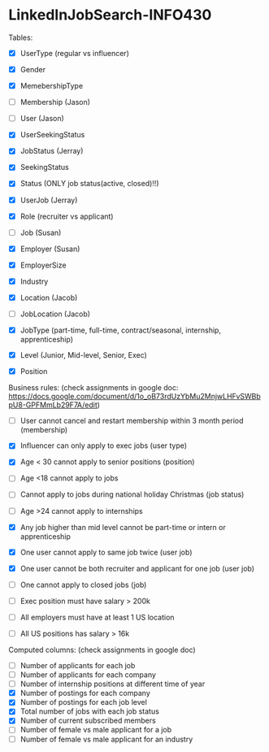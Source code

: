 # LinkedInJobSearch-INFO430
Tables:
- [x] UserType (regular vs influencer)
- [x] Gender
- [x] MemebershipType
- [ ] Membership (Jason)
- [ ] User (Jason)

- [x] UserSeekingStatus
- [x] JobStatus (Jerray)
- [x] SeekingStatus
- [x] Status (ONLY job status(active, closed)!!)
- [x] UserJob (Jerray)

- [x] Role (recruiter vs applicant)
- [ ] Job (Susan)
- [x] Employer (Susan)
- [x] EmployerSize
- [x] Industry

- [x] Location (Jacob)
- [ ] JobLocation (Jacob)
- [x] JobType (part-time, full-time, contract/seasonal, internship, apprenticeship)
- [x] Level (Junior, Mid-level, Senior, Exec)
- [x] Position



Business rules: (check assignments in google doc: https://docs.google.com/document/d/1o_oB73rdUzYbMu2MnjwLHFvSWBbpU8-GPFMmLb29F7A/edit)
- [ ] User cannot cancel and restart membership within 3 month period (membership)
- [x] Influencer can only apply to exec jobs (user type)
- [x] Age < 30 cannot apply to senior positions (position)
- [ ] Age <18 cannot apply to jobs
- [ ] Cannot apply to jobs during national holiday Christmas (job status)
- [ ] Age >24 cannot apply to internships
- [x] Any job higher than mid level cannot be part-time or intern or apprenticeship
- [x] One user cannot apply to same job twice (user job)
- [x] One user cannot be both recruiter and applicant for one job (user job)
- [ ] One cannot apply to closed jobs (job)
- [ ] Exec position must have salary > 200k
- [ ] All employers must have at least 1 US location
- [ ] All US positions has salary > 16k


Computed columns: (check assignments in google doc)
- [ ] Number of applicants for each job
- [ ] Number of applicants for each company
- [ ] Number of internship positions at different time of year
- [x] Number of postings for each company
- [x] Number of postings for each job level
- [x] Total number of jobs with each job status
- [x] Number of current subscribed members
- [ ] Number of female vs male applicant for a job
- [ ] Number of female vs male applicant for an industry
